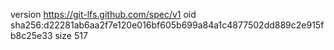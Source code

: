 version https://git-lfs.github.com/spec/v1
oid sha256:d22281ab6aa2f7e120e016bf605b699a84a1c4877502dd889c2e915fb8c25e33
size 517
